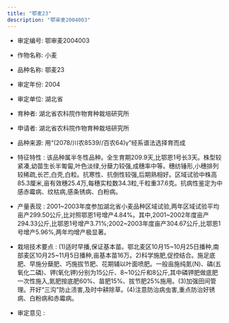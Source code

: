 ```yaml
---
title: "鄂麦23"
description: "鄂审麦2004003"
---
```

* 审定编号:  鄂审麦2004003

*  作物名称:  小麦

*  品种名称:  鄂麦23

*  审定年份:  2004

*  审定单位:  湖北省

* 育种者:  湖北省农科院作物育种栽培研究所

*  申请者:  湖北省农科院作物育种栽培研究所

*  品种来源:  用“(2078/川农8539//百农64)γ”经系谱法选择育而成

*  特征特性 : 
该品种属半冬性品种。全生育期209.9天,比鄂恩1号长3天。株型较紧凑,幼苗生长半匍匐,叶色淡绿,分蘖力较强,成穗率中等。穗纺锤形,小穗排列较稀疏,长芒,白壳,白粒。抗寒性、抗倒性较强,后期熟相好。区域试验中株高85.3厘米,亩有效穗25.4万,每穗实粒数34.3粒,千粒重37.6克。抗病性鉴定为中感赤霉病、纹枯病,感条锈病、白粉病。
 
*  产量表现 : 
2001~2003年度参加湖北省小麦品种区域试验,两年区域试验平均亩产299.50公斤,比对照鄂恩1号增产4.84%。其中,2001~2002年度亩产294.33公斤,比鄂恩1号增产3.71%;2002~2003年度亩产304.67公斤,比鄂恩1号增产5.96%,两年均增产极显著。

*  栽培技术要点 : 
(1)适时早播,保证基本苗。鄂北麦区10月15~10月25日播种,南部麦区10月25~11月5日播种,亩基本苗16万。2)科学施肥,促控结合。施足底肥、早施分蘖肥、巧施拔节肥、花期辅以叶面喷肥。一般亩施纯氮(N)、磷(五氧化二磷)、钾(氧化钾)分别为15公斤、8~10公斤和8公斤,其中磷钾肥做底肥一次性施入,氮肥按底肥60%、苗肥15%、拔节肥25%施用。(3)加强田间管理。开好“三沟”防止渍害,及时中耕除草。(4)注意防治病虫害,重点防治好锈病、白粉病和赤霉病。

*  审定意见 : 

